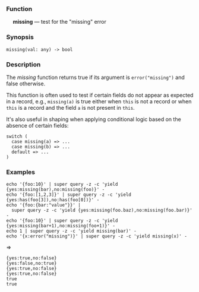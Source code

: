 ### Function

&emsp; **missing** &mdash; test for the "missing" error

### Synopsis

```
missing(val: any) -> bool
```

### Description

The _missing_ function returns true if its argument is `error("missing")`
and false otherwise.

This function is often used to test if certain fields do not appear as
expected in a record, e.g., `missing(a)` is true either when `this` is not a record
or when `this` is a record and the field `a` is not present in `this`.

It's also useful in shaping when applying conditional logic based on the
absence of certain fields:
```
switch (
  case missing(a) => ...
  case missing(b) => ...
  default => ...
)
```

### Examples

```mdtest-command
echo '{foo:10}' | super query -z -c 'yield {yes:missing(bar),no:missing(foo)}' -
echo '{foo:[1,2,3]}' | super query -z -c 'yield {yes:has(foo[3]),no:has(foo[0])}' -
echo '{foo:{bar:"value"}}' |
  super query -z -c 'yield {yes:missing(foo.baz),no:missing(foo.bar)}' -
echo '{foo:10}' | super query -z -c 'yield {yes:missing(bar+1),no:missing(foo+1)}' -
echo 1 | super query -z -c 'yield missing(bar)' -
echo '{x:error("missing")}' | super query -z -c 'yield missing(x)' -
```
=>
```mdtest-output
{yes:true,no:false}
{yes:false,no:true}
{yes:true,no:false}
{yes:true,no:false}
true
true
```
